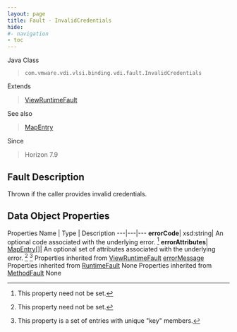 ```yaml
---
layout: page
title: Fault - InvalidCredentials
hide:
#- navigation
- toc
---
```






Java Class
> `com.vmware.vdi.vlsi.binding.vdi.fault.InvalidCredentials`

Extends
> [ViewRuntimeFault](vdi.fault.ViewRuntimeFault.md)

See also
> [MapEntry](vdi.util.MapEntry.md)

Since
> Horizon 7.9


## Fault Description

Thrown if the caller provides invalid credentials.

## Data Object Properties
Properties
Name |  Type |  Description
---|---|---
**errorCode**|  xsd:string|  An optional code associated with the underlying error. [^1]
**errorAttributes**| [MapEntry[]](vdi.util.MapEntry.md)|  An optional set of attributes associated with the underlying error. [^1] [^227]
Properties inherited from [ViewRuntimeFault](vdi.fault.ViewRuntimeFault.md)
[errorMessage](vdi.fault.ViewRuntimeFault.md#errorMessage)
Properties inherited from [RuntimeFault](vmodl.RuntimeFault.md)
None
Properties inherited from [MethodFault](vmodl.MethodFault.md)
None
 


 


[^1]: This property need not be set.
[^227]: This property is a set of entries with unique "key" members.